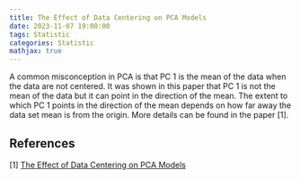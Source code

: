 ```yaml
---
title: The Effect of Data Centering on PCA Models
date: 2023-11-07 19:00:00
tags: Statistic
categories: Statistic
mathjax: true
---
```


A common misconception in PCA is that PC 1 is the mean of the data when the data are not centered. It was shown in this paper that PC 1 is not the mean of the data but it can point in the direction of the mean. The extent to which PC 1 points in the direction of the mean depends on how far away the data set mean is from the origin. More details can be found in the paper [1].

## References

[1] [The Effect of Data Centering on PCA Models](https://eigenvector.com/wp-content/uploads/2020/06/EffectofCenteringonPCA.pdf)
